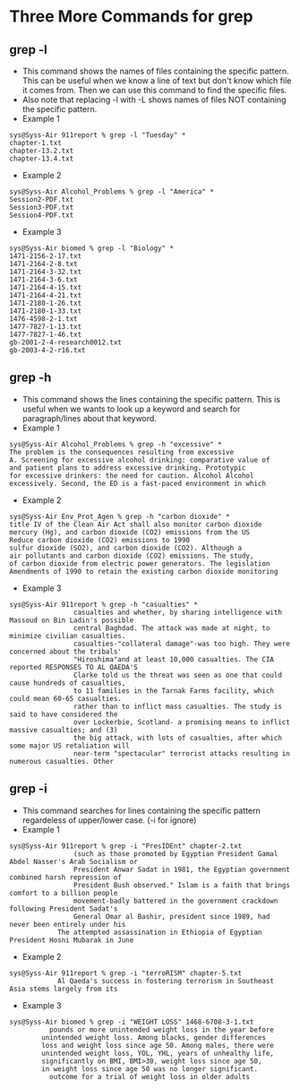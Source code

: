# Three More Commands for grep 
## grep -l
* This command shows the names of files containing the specific pattern. This can be useful when we know a line of text but don't know which file it comes from. Then we can use this command to find the specific files.
* Also note that replacing -l with -L shows names of files NOT containing the specific pattern.
* Example 1 
```
sys@Syss-Air 911report % grep -l "Tuesday" *    
chapter-1.txt
chapter-13.2.txt
chapter-13.4.txt
```
* Example 2
```
sys@Syss-Air Alcohol_Problems % grep -l "America" * 
Session2-PDF.txt
Session3-PDF.txt
Session4-PDF.txt
```
* Example 3
```
sys@Syss-Air biomed % grep -l "Biology" *
1471-2156-2-17.txt
1471-2164-2-8.txt
1471-2164-3-32.txt
1471-2164-3-6.txt
1471-2164-4-15.txt
1471-2164-4-21.txt
1471-2180-1-26.txt
1471-2180-1-33.txt
1476-4598-2-1.txt
1477-7827-1-13.txt
1477-7827-1-46.txt
gb-2001-2-4-research0012.txt
gb-2003-4-2-r16.txt
```
## grep -h
* This command shows the lines containing the specific pattern. This is useful when we wants to look up a keyword and search for paragraph/lines about that keyword. 
* Example 1
```
sys@Syss-Air Alcohol_Problems % grep -h "excessive" *
The problem is the consequences resulting from excessive
A. Screening for excessive alcohol drinking: comparative value of
and patient plans to address excessive drinking. Prototypic
for excessive drinkers: the need for caution. Alcohol Alcohol
excessively. Second, the ED is a fast-paced environment in which
```
* Example 2
```
sys@Syss-Air Env_Prot_Agen % grep -h "carbon dioxide" *
title IV of the Clean Air Act shall also monitor carbon dioxide
mercury (Hg), and carbon dioxide (CO2) emissions from the US
Reduce carbon dioxide (CO2) emissions to 1990
sulfur dioxide (SO2), and carbon dioxide (CO2). Although a
air pollutants and carbon dioxide (CO2) emissions. The study,
of carbon dioxide from electric power generators. The legislation
Amendments of 1990 to retain the existing carbon dioxide monitoring
```
* Example 3
```
sys@Syss-Air 911report % grep -h "casualties" *
                casualties and whether, by sharing intelligence with Massoud on Bin Ladin's possible
                central Baghdad. The attack was made at night, to minimize civilian casualties.
                casualties-"collateral damage"-was too high. They were concerned about the tribals'
                "Hiroshima"and at least 10,000 casualties. The CIA reported RESPONSES TO AL QAEDA'S
                Clarke told us the threat was seen as one that could cause hundreds of casualties,
                to 11 families in the Tarnak Farms facility, which could mean 60-65 casualties.
                rather than to inflict mass casualties. The study is said to have considered the
                over Lockerbie, Scotland- a promising means to inflict massive casualties; and (3)
                the big attack, with lots of casualties, after which some major US retaliation will
                near-term "spectacular" terrorist attacks resulting in numerous casualties. Other
```
## grep -i
* This command searches for lines containing the specific pattern regardeless of upper/lower case. (-i for ignore)
* Example 1
```
sys@Syss-Air 911report % grep -i "PresIDEnt" chapter-2.txt
                (such as those promoted by Egyptian President Gamal Abdel Nasser's Arab Socialism or
                President Anwar Sadat in 1981, the Egyptian government combined harsh repression of
                President Bush observed." Islam is a faith that brings comfort to a billion people
                movement-badly battered in the government crackdown following President Sadat's
                General Omar al Bashir, president since 1989, had never been entirely under his
            The attempted assassination in Ethiopia of Egyptian President Hosni Mubarak in June
```
* Example 2
```
sys@Syss-Air 911report % grep -i "terroRISM" chapter-5.txt
            Al Qaeda's success in fostering terrorism in Southeast Asia stems largely from its
```
* Example 3
```
sys@Syss-Air biomed % grep -i "WEIGHT LOSS" 1468-6708-3-1.txt
          pounds or more unintended weight loss in the year before
        unintended weight loss. Among blacks, gender differences
        loss and weight loss since age 50. Among males, there were
        unintended weight loss, YOL, YHL, years of unhealthy life,
        significantly on BMI, BMI>30, weight loss since age 50,
        in weight loss since age 50 was no longer significant.
          outcome for a trial of weight loss in older adults
```
